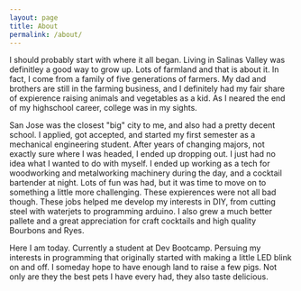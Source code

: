 ```yaml
---
layout: page
title: About
permalink: /about/
---
```


I should probably start with where it all began. Living in Salinas Valley was definitley a good way to grow up. Lots of farmland and that is about it. In fact, I come from a family of five generations of farmers. My dad and brothers are still in the farming business, and I definitely had my fair share of expierence raising animals and vegetables as a kid. As I neared the end of my highschool career, college was in my sights.

San Jose was the closest "big" city to me, and also had a pretty decent school. I applied, got accepted, and started my first semester as a mechanical engineering student. After years of changing majors, not exactly sure where I was headed, I ended up dropping out. I just had no idea what I wanted to do with myself. I ended up working as a tech for woodworking and metalworking machinery during the day, and a cocktail bartender at night. Lots of fun was had, but it was time to move on to something a little more challenging. These expierences were not all bad though. These jobs helped me develop my interests in DIY, from cutting steel with waterjets to programming arduino. I also grew a much better pallete and a great appreciation for craft cocktails and high quality Bourbons and Ryes.

Here I am today. Currently a student at Dev Bootcamp. Persuing my interests in programming that originally started with making a little LED blink on and off. I someday hope to have enough land to raise a few pigs. Not only are they the best pets I have every had, they also taste delicious.
